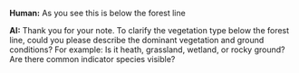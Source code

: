 **Human:** As you see this is below the forest line

**AI:** Thank you for your note. To clarify the vegetation type below the forest line, could you please describe the dominant vegetation and ground conditions? For example: Is it heath, grassland, wetland, or rocky ground? Are there common indicator species visible?